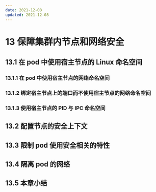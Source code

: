 ```yaml
---
date: 2021-12-08
updated: 2021-12-08
---
```


# 13 保障集群内节点和网络安全

## 13.1 在 pod 中使用宿主节点的 Linux 命名空间

### 13.1.1 在 pod 中使用宿主节点的网络命名空间

### 13.1.2 绑定宿主节点上的端口而不使用宿主节点的网络命名空间

### 13.1.3 使用宿主节点的 PID 与 IPC 命名空间

## 13.2 配置节点的安全上下文

## 13.3 限制 pod 使用安全相关的特性

## 13.4 隔离 pod 的网络

## 13.5 本章小结
